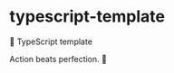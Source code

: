 # typescript-template

🌱 TypeScript template

<!-- INSPIRATIONAL_QUOTE_START -->
Action beats perfection.
🦄
<!-- INSPIRATIONAL_QUOTE_END -->
